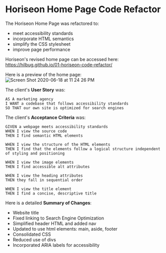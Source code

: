 # Horiseon Home Page Code Refactor
The Horiseon Home Page was refactored to:
- meet accessibility standards
- incorporate HTML semantics
- simplify the CSS stylesheet
- improve page performance

Horiseon's revised home page can be accessed here:
https://hilbug.github.io/01-horiseon-code-refactor/

Here is a preview of the home page:
![Screen Shot 2020-06-18 at 11 24 26 PM](https://user-images.githubusercontent.com/65197724/85094974-13a98200-b1be-11ea-8f10-c2d586cb5f0d.png)

The client's __User Story__ was:

```
AS A marketing agency
I WANT a codebase that follows accessibility standards
SO THAT our own site is optimized for search engines
```

The client's __Acceptance Criteria__ was: 

```
GIVEN a webpage meets accessibility standards
WHEN I view the source code
THEN I find semantic HTML elements

WHEN I view the structure of the HTML elements
THEN I find that the elements follow a logical structure independent of styling and positioning

WHEN I view the image elements
THEN I find accessible alt attributes

WHEN I view the heading attributes
THEN they fall in sequential order

WHEN I view the title element
THEN I find a concise, descriptive title
```

Here is a detailed __Summary of Changes__:

*  Website title
*  Fixed linking to Search Engine Optimization
*  Simplified header HTML and added nav
*  Updated to use html elements: main, aside, footer
*  Consolidated CSS
*  Reduced use of divs
*  Incorporated ARIA labels for accessibility